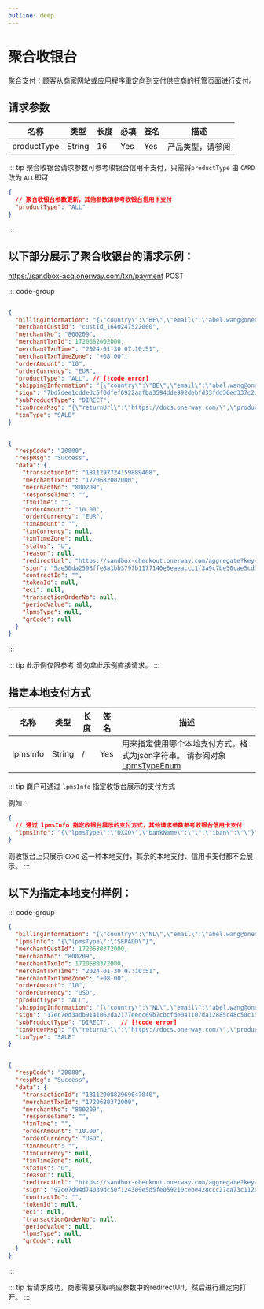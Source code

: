 ```yaml
---
outline: deep
---
```

<script setup>

import {reactive, ref, watch, onMounted, unref } from 'vue'; 
import {requestGen, secret} from "./util/utils";
import {ProductTypeEnum as ProductTypeEnumTable, SubProductTypeEnum as SubProductTypeEnumTable,TxnTypeEnum as TxnTypeEnumTable} from "./util/constants";
import CMExample from './components/CMExample.vue';
import CMNote from './components/CMNote.vue';
import CustomPopover from './components/element-ui/CustomPopover.vue'; 
import CustomTable from "./components/element-ui/CustomTable.vue";
import {TopRight, View} from "@element-plus/icons-vue";
import { ClickOutside as vClickOutside } from 'element-plus';


</script>

# 聚合收银台

聚合支付：顾客从商家网站或应用程序重定向到支付供应商的托管页面进行支付。

## 请求参数

 <div class="custom-table bordered-table">

| 名称          | 类型     | 长度 | 必填  | 签名  | 描述                                                                                                                                              |
|-------------|--------|----|-----|-----|-------------------------------------------------------------------------------------------------------------------------------------------------|
| productType | String | 16 | Yes | Yes | 产品类型，请参阅   <CustomPopover title="MpiInfo" width="auto" reference="SubProductTypeEnum" link="/apis/enums.html#producttypeenum" ></CustomPopover> |

</div>

::: tip  聚合收银台请求参数可参考收银台信用卡支付，只需将`productType` 由 `CARD` 改为 `ALL`即可

```json lines
{
  // 聚合收银台参数更新，其他参数请参考收银台信用卡支付
  "productType": "ALL"
}
```
:::

## 以下部分展示了聚合收银台的请求示例：

https://sandbox-acq.onerway.com/txn/payment <Badge type="tip">POST</Badge>

::: code-group

```json [请求参数]

{
  "billingInformation": "{\"country\":\"BE\",\"email\":\"abel.wang@onerway.com\",\"firstName\":\"CL\",\"lastName\":\"BRW2\",\"phone\":\"17700492982\",\"address\":\"Apt. 870\",\"city\":\"Hayward\",\"postalCode\":\"66977\",\"identityNumber\":\"12345678\"}",
  "merchantCustId": "custId_1640247522000",
  "merchantNo": "800209",
  "merchantTxnId": 1720682002000,
  "merchantTxnTime": "2024-01-30 07:10:51",
  "merchantTxnTimeZone": "+08:00",
  "orderAmount": "10",
  "orderCurrency": "EUR",
  "productType": "ALL", // [!code error]
  "shippingInformation": "{\"country\":\"BE\",\"email\":\"abel.wang@onerway.com\",\"firstName\":\"CL\",\"lastName\":\"BRW2\",\"phone\":\"17700492982\",\"address\":\"Apt. 870\",\"city\":\"Hayward\",\"postalCode\":\"66977\",\"identityNumber\":\"12345678\"}",
  "sign": "7bd7dee1cdde3c5f0dfef6922aafba3594dde992debfd33fdd36ed337c2d0c44", // [!code error]
  "subProductType": "DIRECT",
  "txnOrderMsg": "{\"returnUrl\":\"https://docs.onerway.com/\",\"products\":\"[{\\\"price\\\":\\\"110.00\\\",\\\"num\\\":\\\"1\\\",\\\"name\\\":\\\"iphone11\\\",\\\"currency\\\":\\\"CNY\\\"}]\",\"transactionIp\":\"127.0.0.1\",\"appId\":\"1739545982264549376\",\"javaEnabled\":false,\"colorDepth\":\"24\",\"screenHeight\":\"1080\",\"screenWidth\":\"1920\",\"timeZoneOffset\":\"-480\",\"accept\":\"text/html,application/xhtml+xml,application/xml;q=0.9,image/avif,image/webp,image/apng,*/*;q=0.8,application/signed-exchange;v=b3;q=0.9\",\"userAgent\":\"Mozilla/5.0 (Windows NT 10.0; Win64; x64) AppleWebKit/537.36 (KHTML, like Gecko) Chrome/91.0.4472.124 Safari/537.36\",\"contentLength\":\"340\",\"language\":\"zh-CN\"}",
  "txnType": "SALE"
}

```

```json [响应参数]

{
  "respCode": "20000",
  "respMsg": "Success",
  "data": {
    "transactionId": "1811297724159889408",
    "merchantTxnId": "1720682002000",
    "merchantNo": "800209",
    "responseTime": "",
    "txnTime": "",
    "orderAmount": "10.00",
    "orderCurrency": "EUR",
    "txnAmount": "",
    "txnCurrency": null,
    "txnTimeZone": null,
    "status": "U",
    "reason": null,
    "redirectUrl": "https://sandbox-checkout.onerway.com/aggregate?key=7095b9fbc61543178a1d2edd7c5423d4", // [!code error]
    "sign": "5ae50da2598ffe8a1bb3797b1177140e6eaeaccc1f3a9c7be50cae5cd78fb0d3",
    "contractId": "",
    "tokenId": null,
    "eci": null,
    "transactionOrderNo": null,
    "periodValue": null,
    "lpmsType": null,
    "qrCode": null
  }
}

```
:::

<div class="alertbox4">

::: tip 此示例仅限参考 请勿拿此示例直接请求。
:::

</div>


## 指定本地支付方式

 <div class="custom-table bordered-table">

| 名称       | 类型     | 长度 | 签名  | 描述                                                                         |
|----------|--------|----|-----|----------------------------------------------------------------------------|
| lpmsInfo | String | /  | Yes | 用来指定使用哪个本地支付方式。格式为json字符串。 请参阅对象 [LpmsTypeEnum](./enums.html#lpmstypeenum) |

</div>

::: tip 商户可通过 `lpmsInfo` 指定收银台展示的支付方式 

例如：

```json
{
  // 通过 lpmsInfo 指定收银台展示的支付方式，其他请求参数参考收银台信用卡支付
  "lpmsInfo": "{\"lpmsType\":\"OXXO\",\"bankName\":\"\",\"iban\":\"\"}"
}

```
则收银台上只展示 ` OXXO ` 这一种本地支付，其余的本地支付、信用卡支付都不会展示。 
:::

## 以下为指定本地支付样例：

::: code-group

```json [请求参数]
{
  "billingInformation": "{\"country\":\"NL\",\"email\":\"abel.wang@onerway.com\",\"firstName\":\"CL\",\"lastName\":\"BRW2\",\"phone\":\"17700492982\",\"address\":\"Apt. 870\",\"city\":\"Hayward\",\"postalCode\":\"66977\",\"identityNumber\":\"12345678\"}",
  "lpmsInfo": "{\"lpmsType\":\"SEPADD\"}",
  "merchantCustId": 1720680372000,
  "merchantNo": "800209",
  "merchantTxnId": 1720680372000,
  "merchantTxnTime": "2024-01-30 07:10:51",
  "merchantTxnTimeZone": "+08:00",
  "orderAmount": "10",
  "orderCurrency": "USD",
  "productType": "ALL",
  "shippingInformation": "{\"country\":\"NL\",\"email\":\"abel.wang@onerway.com\",\"firstName\":\"CL\",\"lastName\":\"BRW2\",\"phone\":\"17700492982\",\"address\":\"Apt. 870\",\"city\":\"Hayward\",\"postalCode\":\"66977\",\"identityNumber\":\"12345678\"}",
  "sign": "17ec7ed3adb9141062da2177eedc69b7cbcfde041107da12885c48c50c15a10f",   // [!code error]
  "subProductType": "DIRECT",   // [!code error]
  "txnOrderMsg": "{\"returnUrl\":\"https://docs.onerway.com/\",\"products\":\"[{\\\"price\\\":\\\"110.00\\\",\\\"num\\\":\\\"1\\\",\\\"name\\\":\\\"iphone11\\\",\\\"currency\\\":\\\"CNY\\\"}]\",\"transactionIp\":\"127.0.0.1\",\"appId\":\"1739545982264549376\",\"javaEnabled\":false,\"colorDepth\":\"24\",\"screenHeight\":\"1080\",\"screenWidth\":\"1920\",\"timeZoneOffset\":\"-480\",\"accept\":\"text/html,application/xhtml+xml,application/xml;q=0.9,image/avif,image/webp,image/apng,*/*;q=0.8,application/signed-exchange;v=b3;q=0.9\",\"userAgent\":\"Mozilla/5.0 (Windows NT 10.0; Win64; x64) AppleWebKit/537.36 (KHTML, like Gecko) Chrome/91.0.4472.124 Safari/537.36\",\"contentLength\":\"340\",\"language\":\"zh-CN\"}",
  "txnType": "SALE"
}

```

```json [响应参数]

{
  "respCode": "20000",
  "respMsg": "Success",
  "data": {
    "transactionId": "1811290882969047040",
    "merchantTxnId": "1720680372000",
    "merchantNo": "800209",
    "responseTime": "",
    "txnTime": "",
    "orderAmount": "10.00",
    "orderCurrency": "USD",
    "txnAmount": "",
    "txnCurrency": null,
    "txnTimeZone": null,
    "status": "U",
    "reason": null,
    "redirectUrl": "https://sandbox-checkout.onerway.com/aggregate?key=5c450e93737c4db0ad3c3c9e71f963da", // [!code error] 
    "sign": "92ce7d94d74039dc50f124309e5d5fe059210cebe428ccc27ca73c112eb66f82",
    "contractId": "",
    "tokenId": null,
    "eci": null,
    "transactionOrderNo": null,
    "periodValue": null,
    "lpmsType": null,
    "qrCode": null
  }
}

```
:::

<div class="alertbox4">

::: tip 若请求成功，商家需要获取响应参数中的redirectUrl，然后进行重定向打开。
:::

</div>